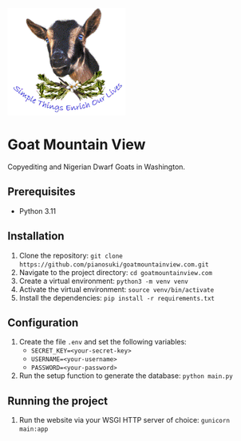 ![Logo](/app/static/images/simple_things.png)

# Goat Mountain View

Copyediting and Nigerian Dwarf Goats in Washington.

## Prerequisites

- Python 3.11

## Installation

1. Clone the repository: `git clone https://github.com/pianosuki/goatmountainview.com.git`
2. Navigate to the project directory: `cd goatmountainview.com`
3. Create a virtual environment: `python3 -m venv venv`
4. Activate the virtual environment: `source venv/bin/activate`
5. Install the dependencies: `pip install -r requirements.txt`

## Configuration

1. Create the file `.env` and set the following variables:
   - `SECRET_KEY=<your-secret-key>`
   - `USERNAME=<your-username>`
   - `PASSWORD=<your-password>`
2. Run the setup function to generate the database: `python main.py`

## Running the project

1. Run the website via your WSGI HTTP server of choice: `gunicorn main:app`
